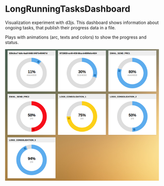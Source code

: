 LongRunningTasksDashboard
=========================

Visualization experiment with d3js. This dashboard shows information about ongoing tasks, that publish their progress data in a file.

Plays with animations (arc, texts and colors) to show the progress and status.

![Alt text](/screenshots/all-gauges.png "Main dashboard")
